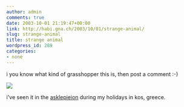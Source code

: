 ```yaml
---
author: admin
comments: true
date: 2003-10-01 21:19:47+00:00
link: http://habi.gna.ch/2003/10/01/strange-animal/
slug: strange-animal
title: strange animal
wordpress_id: 289
categories:
- none
---
```


i you know what kind of grasshopper this is, then post a comment :-)

[![](http://habi.gna.ch/blog/images/DSC02304-tm.jpg)](http://habi.gna.ch/blog/images/DSC02304.jpg)

i've seen it in the [asklepieion](http://www.travelchannel.de/reiseziele/europa/griechenland/kos_aegaeische_inseln/attraktionen/asklepieion.html) during my holidays in kos, greece.
